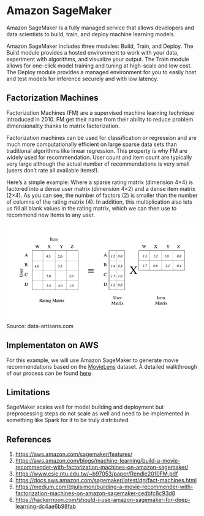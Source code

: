 

# Amazon SageMaker

Amazon SageMaker is a fully managed service that allows developers and data scientists to build, train, and deploy machine learning models.

Amazon SageMaker includes three modules: Build, Train, and Deploy. The Build module provides a hosted environment to work with your data, experiment with algorithms, and visualize your output. The Train module allows for one-click model training and tuning at high-scale and low cost. The Deploy module provides a managed environment for you to easily host and test models for inference securely and with low latency. 

## Factorization Machines

Factorization Machines (FM) are a supervised machine learning technique introduced in 2010. FM get their name from their ability to reduce problem dimensionality thanks to matrix factorization.

Factorization machines can be used for classification or regression and are much more computationally efficient on large sparse data sets than traditional algorithms like linear regression. This property is why FM are widely used for recommendation. User count and item count are typically very large although the actual number of recommendations is very small (users don’t rate all available items!).

Here’s a simple example: Where a sparse rating matrix (dimension 4×4) is factored into a dense user matrix (dimension 4×2) and a dense item matrix (2×4). As you can see, the number of factors (2) is smaller than the number of columns of the rating matrix (4). In addition, this multiplication also lets us fill all blank values in the rating matrix, which we can then use to recommend new items to any user.

![Factorization](Factorization.png)
Source: data-artisans.com

## Implementaton on AWS

For this example, we will use Amazon SageMaker to generate movie recommendations based on the [MovieLens](https://grouplens.org/datasets/movielens/) dataset. A detailed walkthrough of our process can be found [here](Recommender_System_on_Amazon_SageMaker.ipynb)

## Limitations

SageMaker scales well for model building and deployment but preprocessing steps do not scale as well and need to be implemented in something like Spark for it to be truly distributed.

## References
1. https://aws.amazon.com/sagemaker/features/
2. https://aws.amazon.com/blogs/machine-learning/build-a-movie-recommender-with-factorization-machines-on-amazon-sagemaker/
3. https://www.csie.ntu.edu.tw/~b97053/paper/Rendle2010FM.pdf
4. https://docs.aws.amazon.com/sagemaker/latest/dg/fact-machines.html
5. https://medium.com/@julsimon/building-a-movie-recommender-with-factorization-machines-on-amazon-sagemaker-cedbfc8c93d8
6. https://hackernoon.com/should-i-use-amazon-sagemaker-for-deep-learning-dc4ae6b98fab

